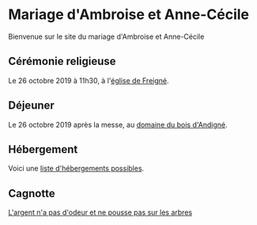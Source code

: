 # Mariage d'Ambroise et Anne-Cécile
Bienvenue sur le site du mariage d'Ambroise et Anne-Cécile

## Cérémonie religieuse
Le 26 octobre 2019 à 11h30, à l'[église de Freigné](https://goo.gl/maps/MJmKhUfzm3yz6T9f7).

## Déjeuner
Le 26 octobre 2019 après la messe, au [domaine du bois d'Andigné](https://goo.gl/maps/JcmzQiuye6bSNTL26).

## Hébergement
Voici une [liste d'hébergements possibles](https://docs.google.com/document/d/1cqBX0ITvQOuT30zKJ0c0nXJIpmRRLyeO6kibcsGiXkg/edit?usp=sharing).

## Cagnotte
[L'argent n'a pas d'odeur et ne pousse pas sur les arbres](https://www.google.com)
